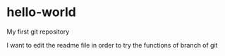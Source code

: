 # hello-world
My first git repository

I want to edit the readme file in order to try the functions of branch of git
